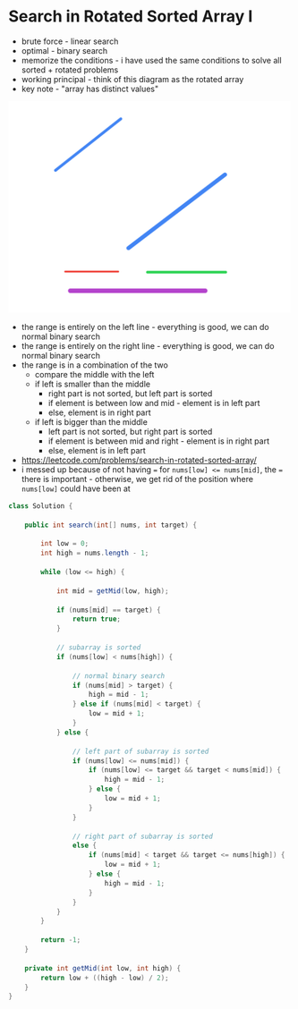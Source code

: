 # Search in Rotated Sorted Array I

- brute force - linear search
- optimal - binary search
- memorize the conditions - i have used the same conditions to solve all sorted + rotated problems
- working principal - think of this diagram as the rotated array
- key note - "array has distinct values"

![sorted rotated array](./sorted-rotated-array.png)

- the range is entirely on the left line - everything is good, we can do normal binary search
- the range is entirely on the right line - everything is good, we can do normal binary search
- the range is in a combination of the two
  - compare the middle with the left
  - if left is smaller than the middle
    - right part is not sorted, but left part is sorted
    - if element is between low and mid - element is in left part
    - else, element is in right part
  - if left is bigger than the middle
    - left part is not sorted, but right part is sorted
    - if element is between mid and right - element is in right part
    - else, element is in left part
- https://leetcode.com/problems/search-in-rotated-sorted-array/
- i messed up because of not having `=` for `nums[low] <= nums[mid]`, the `=` there is important - otherwise, we get rid of the position where `nums[low]` could have been at

```java
class Solution {
    
    public int search(int[] nums, int target) {
        
        int low = 0;
        int high = nums.length - 1;

        while (low <= high) {
            
            int mid = getMid(low, high);
            
            if (nums[mid] == target) {
                return true;
            }
            
            // subarray is sorted
            if (nums[low] < nums[high]) {

                // normal binary search
                if (nums[mid] > target) {
                    high = mid - 1;
                } else if (nums[mid] < target) {
                    low = mid + 1;
                }
            } else {

                // left part of subarray is sorted
                if (nums[low] <= nums[mid]) {
                    if (nums[low] <= target && target < nums[mid]) {
                        high = mid - 1;
                    } else {
                        low = mid + 1;
                    }
                }
                
                // right part of subarray is sorted
                else {
                    if (nums[mid] < target && target <= nums[high]) {
                        low = mid + 1;
                    } else {
                        high = mid - 1;
                    }
                }
            }
        }

        return -1;
    }

    private int getMid(int low, int high) {
        return low + ((high - low) / 2);
    }
}
```
